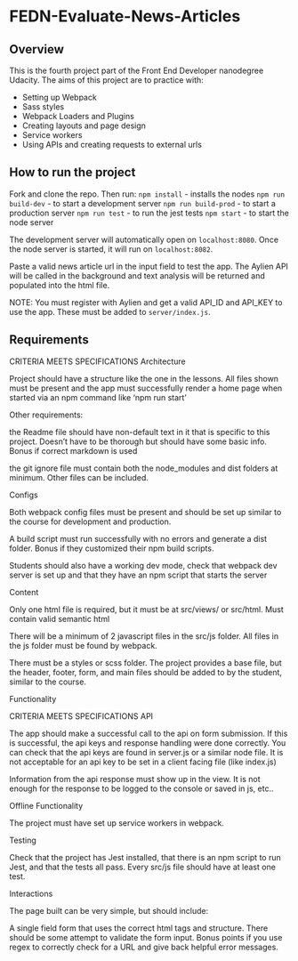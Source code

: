 # FEDN-Evaluate-News-Articles

## Overview
This is the fourth project part of the Front End Developer nanodegree Udacity. The aims of this project are to practice with:
- Setting up Webpack
- Sass styles
- Webpack Loaders and Plugins
- Creating layouts and page design
- Service workers
- Using APIs and creating requests to external urls

## How to run the project
Fork and clone the repo. Then run:
`npm install` - installs the nodes
`npm run build-dev` - to start a development server
`npm run build-prod` - to start a production server
`npm run test` - to run the jest tests
`npm start` - to start the node server

The development server will automatically open on `localhost:8080`.
Once the node server is started, it will run on `localhost:8082`.

Paste a valid news article url in the input field to test the app. The Aylien API will be called in the background and text analysis will be returned and populated into the html file.

NOTE: You must register with Aylien and get a valid API_ID and API_KEY to use the app. These must be added to `server/index.js`.

## Requirements
CRITERIA
MEETS SPECIFICATIONS
Architecture

Project should have a structure like the one in the lessons. All files shown must be present and the app must successfully render a home page when started via an npm command like ‘npm run start’

Other requirements:

the Readme file should have non-default text in it that is specific to this project. Doesn’t have to be thorough but should have some basic info. Bonus if correct markdown is used

the git ignore file must contain both the node_modules and dist folders at minimum. Other files can be included.

Configs

Both webpack config files must be present and should be set up similar to the course for development and production.

A build script must run successfully with no errors and generate a dist folder. Bonus if they customized their npm build scripts.

Students should also have a working dev mode, check that webpack dev server is set up and that they have an npm script that starts the server

Content

Only one html file is required, but it must be at src/views/ or src/html. Must contain valid semantic html

There will be a minimum of 2 javascript files in the src/js folder. All files in the js folder must be found by webpack.

There must be a styles or scss folder. The project provides a base file, but the header, footer, form, and main files should be added to by the student, similar to the course.

Functionality

CRITERIA
MEETS SPECIFICATIONS
API

The app should make a successful call to the api on form submission. If this is successful, the api keys and response handling were done correctly. You can check that the api keys are found in server.js or a similar node file. It is not acceptable for an api key to be set in a client facing file (like index.js)

Information from the api response must show up in the view. It is not enough for the response to be logged to the console or saved in js, etc..

Offline Functionality

The project must have set up service workers in webpack.

Testing

Check that the project has Jest installed, that there is an npm script to run Jest, and that the tests all pass. Every src/js file should have at least one test.

Interactions

The page built can be very simple, but should include:

A single field form that uses the correct html tags and structure. There should be some attempt to validate the form input. Bonus points if you use regex to correctly check for a URL and give back helpful error messages.